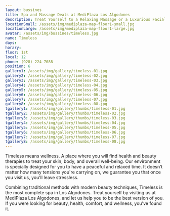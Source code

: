 ```yaml
---
layout: bussines
title: Spa and Massage Deals at MediPlaza Los Algodones
description: Treat Yourself to a Relaxing Massage or a Luxurious Facial at One of the Most Complete Spas in Los Algodones, Mexico. Only Here at Timeless Spa in MediPlaza Los Algodones.
locationSmall: /assets/img/mediplaza-map-floor1-small.jpg
locationLarge: /assets/img/mediplaza-map-floor1-large.jpg
avatar: /assets/img/bussines/timeless.jpg
name: Timeless
days:
horary: 
floor: 1st
local: 12
phone: (928) 224 7088
position: 6
gallery1: /assets/img/gallery/timeless-01.jpg
gallery2: /assets/img/gallery/timeless-02.jpg
gallery3: /assets/img/gallery/timeless-03.jpg
gallery4: /assets/img/gallery/timeless-04.jpg
gallery5: /assets/img/gallery/timeless-05.jpg
gallery6: /assets/img/gallery/timeless-06.jpg
gallery7: /assets/img/gallery/timeless-07.jpg
gallery8: /assets/img/gallery/timeless-08.jpg
tgallery1: /assets/img/gallery/thumbs/timeless-01.jpg
tgallery2: /assets/img/gallery/thumbs/timeless-02.jpg
tgallery3: /assets/img/gallery/thumbs/timeless-03.jpg
tgallery4: /assets/img/gallery/thumbs/timeless-04.jpg
tgallery5: /assets/img/gallery/thumbs/timeless-05.jpg
tgallery6: /assets/img/gallery/thumbs/timeless-06.jpg
tgallery7: /assets/img/gallery/thumbs/timeless-07.jpg
tgallery8: /assets/img/gallery/thumbs/timeless-08.jpg
---
```

Timeless means wellness. A place where you will find health and beauty therapies to treat your skin, body, and overall well-being. Our environment is specially designed for you to have a peaceful and relaxed time. It doesn’t matter how many tensions you're carrying on, we guarantee you that once you visit us, you'll leave stressless. 

Combining traditional methods with modern beauty techniques, Timeless is the most complete spa in Los Algodones. Treat yourself by visiting us at MediPlaza Los Algodones, and let us help you to be the best version of you. If you were looking for beauty, health, comfort, and wellness, you've found it.